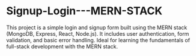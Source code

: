 # Signup-Login---MERN-STACK
This project is a simple login and signup form built using the MERN stack (MongoDB, Express, React, Node.js). It includes user authentication, form validation, and basic error handling. Ideal for learning the fundamentals of full-stack development with the MERN stack.
